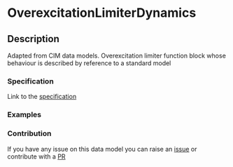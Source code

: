 # OverexcitationLimiterDynamics

## Description 

Adapted from CIM data models. Overexcitation limiter function block whose behaviour is described by reference to a standard model
### Specification

Link to the [specification](https://smart-data-models.github.io/dataModel.EnergyCIM/OverexcitationLimiterDynamics/doc/spec.md)
### Examples
### Contribution

 If you have any issue on this data model you can raise an [issue](https://github.com/smart-data-models/dataModel.EnergyCIM/issues)  or contribute with a [PR](https://github.com/smart-data-models/dataModel.EnergyCIM/pulls)